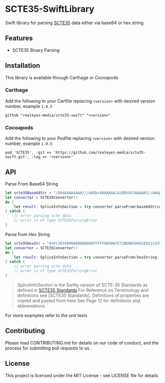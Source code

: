 # SCTE35-SwiftLibrary

Swift library for parsing [SCTE35](https://www.scte.org/SCTEDocs/Standards/ANSI_SCTE%2035%202019r1.pdf) data either via base64 or hex string

## Features

* SCTE35 Binary Parsing

## Installation

This library is available through Carthage or Cocoapods

### Carthage

Add the following to your Cartfile replacing `<version>` with desired version number, example `1.0.5`

```text
github "realeyes-media/scte35-swift" "<version>"
```

### Cocoapods

Add the following to your Podfile replacing `<version>` with desired version number, example `1.0.5`

```text
pod 'SCTE35', :git => 'https://github.com/realeyes-media/scte35-swift.git', :tag => '<version>'
```

## API

Parse From Base64 String

```Swift
let scte35Base64Str = "/DA4AAAAAAAA///wBQb+AAAAAAAiAiBDVUVJAAAAA3//AAApPWwDDEFCQ0QwMTIzNDU2SBAAAGgCL9A="
let converter = SCTE35Converter()
do {
    let result: SpliceInfoSection = try converter.parseFrom(base64String: scte35Base64Str)
} catch {
    // error parsing scte data
    // error is of type SCTE35ParsingError
}
```

Parse from Hex String

```Swift
let scte35HexStr = "0xFC3034000000000000FFFFF00506FE72BD0050001E021C435545494800008E7FCF0001A599B00808000000002CA0A18A3402009AC9D17E"
let converter = SCTE35Converter()
do {
    let result: SpliceInfoSection = try converter.parseFrom(hexString: scte35HexStr)
} catch {
    // error parsing scte data
    // error is of type SCTE35ParsingError
}
```

>SpliceInfoSection is the Swifty version of SCTE-35 Standards as defined in [SCTE35 Standards](https://www.scte.org/SCTEDocs/Standards/SCTE%2035%202019r1.pdf)
>For Reference on Terminology and definitions see [SCTE35 Standards].
>Definitions of properties are copied and pasted from here
>See Page 12 for definitions and abbreviations

For more examples refer to the unit tests

## Contributing

Please read CONTRIBUTING.md for details on our code of conduct, and the process for submitting pull requests to us.

## License

This project is licensed under the MIT License - see LICENSE file for details

